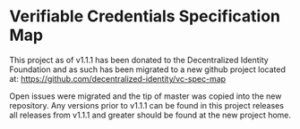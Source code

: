 # Verifiable Credentials Specification Map
This project as of v1.1.1 has been donated to the Decentralized Identity Foundation and as such has been migrated to a new github project located at:
https://github.com/decentralized-identity/vc-spec-map

Open issues were migrated and the tip of master was copied into the new repository. Any versions prior to v1.1.1 can be found in this project releases all releases from v1.1.1 and greater should be found at the new project home.

